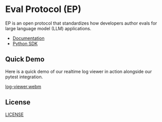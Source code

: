 # Eval Protocol (EP)

EP is an open protocol that standardizes how developers author evals for large
language model (LLM) applications.


- [Documentation](https://evalprotocol.io)
- [Python SDK](https://github.com/eval-protocol/python-sdk)

## Quick Demo

Here is a quick demo of our realtime log viewer in action alongside our pytest
integration.

[log-viewer.webm](https://github.com/user-attachments/assets/cb9a3ce8-455b-4896-9a07-ba81d1301724)

## License

[LICENSE](LICENSE)
